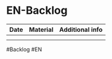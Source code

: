 # EN-Backlog

| Date | Material | Additional info |
| ---- | -------- | --------------- |
|      |          |                 |
|      |          |                 |



#Backlog #EN
